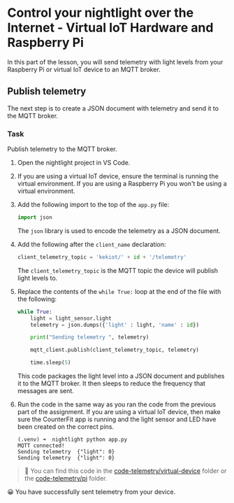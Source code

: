 # Control your nightlight over the Internet - Virtual IoT Hardware and Raspberry Pi

In this part of the lesson, you will send telemetry with light levels from your Raspberry Pi or virtual IoT device to an MQTT broker.

## Publish telemetry

The next step is to create a JSON document with telemetry and send it to the MQTT broker.

### Task

Publish telemetry to the MQTT broker.

1. Open the nightlight project in VS Code.

1. If you are using a virtual IoT device, ensure the terminal is running the virtual environment. If you are using a Raspberry Pi you won't be using a virtual environment.

1. Add the following import to the top of the `app.py` file:

    ```python
    import json
    ```

    The `json` library is used to encode the telemetry as a JSON document.

1. Add the following after the `client_name` declaration:

    ```python
    client_telemetry_topic = 'kekiot/' + id + '/telemetry'
    ```

    The `client_telemetry_topic` is the MQTT topic the device will publish light levels to.

1. Replace the contents of the `while True:` loop at the end of the file with the following:

    ```python
    while True:
        light = light_sensor.light
        telemetry = json.dumps({'light' : light, 'name' : id})

        print("Sending telemetry ", telemetry)
    
        mqtt_client.publish(client_telemetry_topic, telemetry)
    
        time.sleep(5)
    ```

    This code packages the light level into a JSON document and publishes it to the MQTT broker. It then sleeps to reduce the frequency that messages are sent.

1. Run the code in the same way as you ran the code from the previous part of the assignment. If you are using a virtual IoT device, then make sure the CounterFit app is running and the light sensor and LED have been created on the correct pins.

    ```output
    (.venv) ➜  nightlight python app.py 
    MQTT connected!
    Sending telemetry  {"light": 0}
    Sending telemetry  {"light": 0}
    ```

> 💁 You can find this code in the [code-telemetry/virtual-device](code-telemetry/virtual-device) folder or the [code-telemetry/pi](code-telemetry/pi) folder.

😀 You have successfully sent telemetry from your device.
